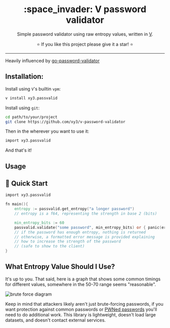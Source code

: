 <div align="center">
<h1>:space_invader: V password validator</h1>
</div>

<p align="center">
    Simple password validator using raw entropy values, written in <a href="https://vlang.io/">V</a>.
</p>


<p align="center">
⭐ If you like this project please give it a star! ⭐
</p>

---

Heavily influenced by [go-password-validator](https://github.com/wagslane/go-password-validator)

## Installation:

Install using `V`'s builtin `vpm`:

```bash
v install xy3.passvalid
```

Install using `git`:

```bash
cd path/to/your/project
git clone https://github.com/xy3/v-password-validator
```

Then in the wherever you want to use it:

```v
import xy3.passvalid
```

And that's it!

## Usage

## 🚀 Quick Start

```v
import xy3.passvalid

fn main(){
    entropy := passvalid.get_entropy("a longer password")
    // entropy is a f64, representing the strength in base 2 (bits)

    min_entropy_bits := 60
    passvalid.validate("some password", min_entropy_bits) or { panic(err) }
    // if the password has enough entropy, nothing is returned
    // otherwise, a formatted error message is provided explaining
    // how to increase the strength of the password
    // (safe to show to the client)
}
```

## What Entropy Value Should I Use?

It's up to you. That said, here is a graph that shows some common timings for different values, somewhere in the 50-70 range seems "reasonable".

![brute force diagram](https://blog.braincoke.fr/assets/images/security/password_entropy_small.png)

Keep in mind that attackers likely aren't just brute-forcing passwords, if you want protection against common passwords or [PWNed passwords](https://haveibeenpwned.com/) you'll need to do additional work. This library is lightweight, doesn't load large datasets, and doesn't contact external services.

